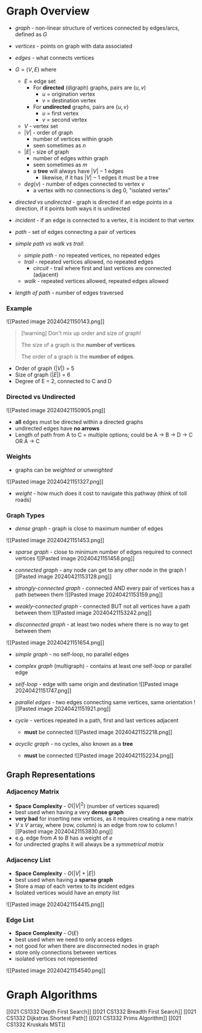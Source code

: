 # Graph Overview
- *graph* - non-linear structure of vertices connected by edges/arcs, defined as $G$
- *vertices* - points on graph with data associated
- *edges* - what connects vertices
- $G = (V, E)$ where
	- $E$ = edge set
		- For **directed** (digraph) graphs, pairs are $(u, v)$
			- $u$ = origination vertex
			- $v$ = destination vertex
		- For **undirected** graphs, pairs are $\{ u, v \}$
			- $u$ = first vertex
			- $v$ = second vertex
	- $V$ - vertex set
	- $|V|$ - order of graph
		- number of vertices within graph
		- seen sometimes as $n$
	- $|E|$ - size of graph
		- number of edges within graph
		- seen sometimes as $m$
		- a **tree** will always have $|V| - 1$ edges
			- likewise, if it has $|V| - 1$ edges it must be a tree 
	- $deg(v)$ - number of edges connected to vertex $v$
		- a vertex with no connections is deg 0, "isolated vertex"
- *directed vs undirected* - graph is directed if an edge points in a direction, if it points both ways it is undirected
- *incident* - if an edge is connected to a vertex, it is incident to that vertex
- *path* - set of edges connecting a pair of vertices
- *simple path vs walk vs trail*:
	- *simple path* - no repeated vertices, no repeated edges
	- *trail* - repeated vertices allowed, no repeated edges
		- *circuit* - trail where first and last vertices are connected (adjacent)
	- *walk* - repeated vertices allowed, repeated edges allowed

- *length of path* - number of edges traversed

### Example

![[Pasted image 20240421150143.png]]

> [!warning] Don't mix up order and size of graph!
> 
> The size of a graph is the **number of vertices**.
> 
> The order of a graph is the **number of edges**.
> 

- Order of graph ($|V|$) = 5
- Size of graph ($|E|$) = 6
- Degree of E = 2, connected to C and D


### Directed vs Undirected
![[Pasted image 20240421150905.png]]

- **all** edges must be directed within a directed graphs
- undirected edges have **no arrows**
- Length of path from A to C = multiple options; could be A -> B -> D -> C OR A -> C



### Weights
- graphs can be *weighted* or *unweighted*

![[Pasted image 20240421151327.png]]

- *weight* - how much does it cost to navigate this pathway (think of toll roads)


### Graph Types
- *dense graph* - graph is close to maximum number of edges

![[Pasted image 20240421151453.png]]


- *sparse graph* - close to minimum number of edges required to connect vertices
![[Pasted image 20240421151458.png]]

- *connected graph* - any node can get to any other node in the graph
![[Pasted image 20240421153128.png]]
- *strongly-connected graph* - connected AND every pair of vertices has a path between them
![[Pasted image 20240421153159.png]]
- *weakly-connected graph* - connected BUT not all vertices have a path between them 
![[Pasted image 20240421153242.png]]

- *disconnected graph* - at least two nodes where there is no way to get between them

![[Pasted image 20240421151654.png]]
- *simple graph* - no self-loop, no parallel edges
- *complex graph* (multigraph) - contains at least one self-loop or parallel edge

- *self-loop* - edge with same origin and destination
![[Pasted image 20240421151747.png]]
- *parallel edges* - two edges connecting same vertices, same orientation 
![[Pasted image 20240421151921.png]]

- *cycle* - vertices repeated in a path, first and last vertices adjacent
	- **must** be connected
![[Pasted image 20240421152218.png]]

- *acyclic graph* - no cycles, also known as a **tree**
	- **must** be connected
![[Pasted image 20240421152234.png]]


## Graph Representations
### Adjacency Matrix
- **Space Complexity** - $O(|V|^2)$ (number of vertices squared)
- best used when having a very **dense graph**
- **very bad** for inserting new vertices, as it requires creating a new matrix
- $V$ x $V$ array, where (row, column) is an edge from row to column
![[Pasted image 20240421153830.png]]
- e.g. edge from $A$ to $B$ has a weight of $e$
- for undirected graphs it will always be a *symmetrical matrix*

### Adjacency List
- **Space Complexity** - $O(|V| + |E|)$
- best used when having a **sparse graph**
- Store a map of each vertex to its incident edges
- Isolated vertices would have an empty list

![[Pasted image 20240421154415.png]]

### Edge List
- **Space Complexity** - $O(E)$
- best used when we need to only access edges
- not good for when there are disconnected nodes in graph
- store only connections between vertices
- isolated vertices not represented

![[Pasted image 20240421154540.png]]


# Graph Algorithms
[[021 CS1332 Depth First Search]]
[[021 CS1332 Breadth First Search]]
[[021 CS1332 Dijkstras Shortest Path]]
[[021 CS1332 Prims Algorithm]]
[[021 CS1332 Kruskals MST]]